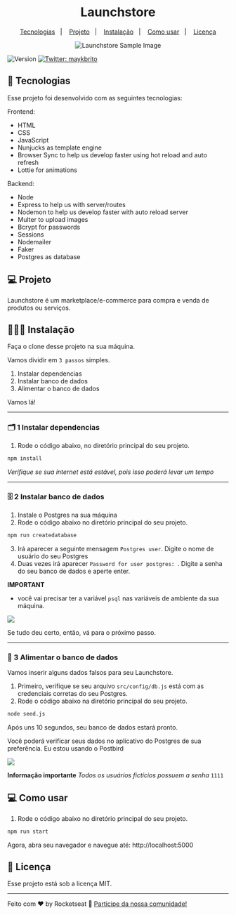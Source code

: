 <h1 align="center">Launchstore</h1>
<p align="center">
  <a href="#-tecnologias">Tecnologias</a>&nbsp;&nbsp;&nbsp;|&nbsp;&nbsp;&nbsp;
  <a href="#-projeto">Projeto</a>&nbsp;&nbsp;&nbsp;|&nbsp;&nbsp;&nbsp;
  <a href="#-instalação">Instalação</a>&nbsp;&nbsp;&nbsp;|&nbsp;&nbsp;&nbsp;
  <a href="#-como-usar">Como usar</a>&nbsp;&nbsp;&nbsp;|&nbsp;&nbsp;&nbsp;
  <a href="#memo-licença">Licença</a>
</p>
<p align="center">
<img src="https://i.imgur.com/y6SEcAN.png" alt="Launchstore Sample Image">
</p>
<p>
  <img alt="Version" src="https://img.shields.io/badge/version-1.0.0-blue.svg?cacheSeconds=2592000" />
  <a href="https://twitter.com/maykbrito" target="_blank">
    <img alt="Twitter: maykbrito" src="https://img.shields.io/twitter/follow/maykbrito.svg?style=social" />
  </a>
</p>

## 🚀 Tecnologias

Esse projeto foi desenvolvido com as seguintes tecnologias:

Frontend: 
- HTML
- CSS
- JavaScript
- Nunjucks as template engine
- Browser Sync to help us develop faster using hot reload and auto refresh
- Lottie for animations

Backend: 
- Node
- Express to help us with server/routes
- Nodemon to help us develop faster with auto reload server
- Multer to upload images
- Bcrypt for passwords
- Sessions
- Nodemailer
- Faker
- Postgres as database

## 💻 Projeto

Launchstore é um marketplace/e-commerce para compra e venda de produtos ou serviços.

## 🏃🏽‍♂️ Instalação

Faça o clone desse projeto na sua máquina.

Vamos dividir em `3 passos` simples.

1. Instalar dependencias
2. Instalar banco de dados
3. Alimentar o banco de dados

Vamos lá!

---

### 🗂 1 Instalar dependencias

1. Rode o código abaixo, no diretório principal do seu projeto.

```sh
npm install
```

*Verifique se sua internet está estável, pois isso poderá levar um tempo*

---

### 🗄 2 Instalar banco de dados

1. Instale o Postgres na sua máquina
2. Rode o código abaixo no diretório principal do seu projeto.

```sh
npm run createdatabase
```

3. Irá aparecer a seguinte mensagem `Postgres user`. Digite o nome de usuário do seu Postgres
4. Duas vezes irá aparecer `Password for user postgres: `. Digite a senha do seu banco de dados e aperte enter.

**IMPORTANT**
- você vai precisar ter a variável `psql` nas variáveis de ambiente da sua máquina.

<img src="https://i.imgur.com/HB90eEm.png">

Se tudo deu certo, então, vá para o próximo passo.

---

### 🌱 3 Alimentar o banco de dados

Vamos inserir alguns dados falsos para seu Launchstore.

1. Primeiro, verifique se seu arquivo `src/config/db.js` está com as credenciais corretas do seu Postgres.
2. Rode o código abaixo na diretório principal do seu projeto.

```sh
node seed.js
```

Após uns 10 segundos, seu banco de dados estará pronto.

Você poderá verificar seus dados no aplicativo do Postgres de sua preferência. Eu estou usando o Postbird

<img src="https://i.imgur.com/qhVgPeE.png">

**Informação importante** *Todos os usuários fictícios possuem a senha* `1111`


## 💻 Como usar

1. Rode o código abaixo no diretório principal do seu projeto.
```sh
npm run start
```

Agora, abra seu navegador e navegue até: 
http://localhost:5000

## :memo: Licença

Esse projeto está sob a licença MIT.

---

Feito com ♥ by Rocketseat :wave: [Participe da nossa comunidade!](https://discordapp.com/invite/gCRAFhc)